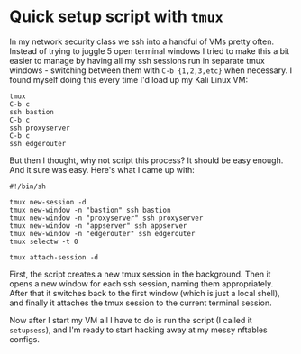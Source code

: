 # Quick setup script with `tmux`

In my network security class we ssh into a handful of VMs pretty often.  
Instead of trying to juggle 5 open terminal windows I tried to make this a bit easier to manage by having all my ssh sessions run in separate tmux windows - switching between them with `C-b {1,2,3,etc}` when necessary. I found myself doing this every time I'd load up my Kali Linux VM:

	tmux
	C-b c
	ssh bastion
	C-b c
	ssh proxyserver
	C-b c
	ssh edgerouter

But then I thought, why not script this process? It should be easy enough. And it sure was easy. Here's what I came up with:

	#!/bin/sh
	
	tmux new-session -d
	tmux new-window -n "bastion" ssh bastion
	tmux new-window -n "proxyserver" ssh proxyserver
	tmux new-window -n "appserver" ssh appserver
	tmux new-window -n "edgerouter" ssh edgerouter
	tmux selectw -t 0
	
	tmux attach-session -d

First, the script creates a new tmux session in the background. Then it opens a new window for each ssh session, naming them appropriately. After that it switches back to the first window (which is just a local shell), and finally it attaches the tmux session to the current terminal session.  

Now after I start my VM all I have to do is run the script (I called it `setupsess`), and I'm ready to start hacking away at my messy nftables configs.

